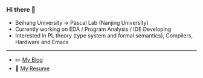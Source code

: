 ### Hi there 👋

- Beihang University → Pascal Lab (Nanjing University)
- Currently working on EDA / Program Analysis / IDE Developing
- Interested in PL theory (type system and formal semantics), Compilers, Hardware and Emacs

-----------

- ✏️ [My Blog](https://github.com/roife/roife.github.io)
- 📝 [My Resume](https://github.com/roife/resume)
